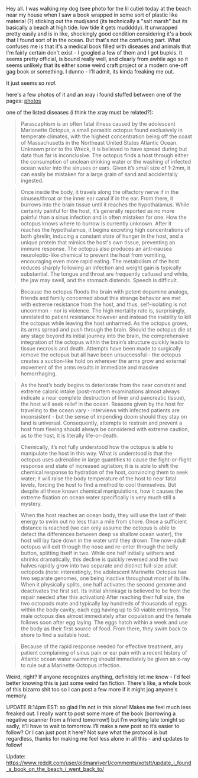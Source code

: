Hey all. I was walking my dog (see photo for the lil cutie) today at the beach near my house when I saw a book wrapped in some sort of plastic like material (?) sticking out the mud/sand (its technically a "salt marsh" but its basically a beach at high tide. low tide it gets muddddy). It unwrapped pretty easily and is in like, shockingly good condition considering it's a book that I found sort of in the ocean. But that's not the confusing part. What confuses me is that it's a medical book filled with diseases and animals that I'm fairly certain don't exist - I googled a few of them and I got bupkis. It seems pretty official, is bound really well, and clearly from awhile ago so it seems unlikely that its either some weird craft project or a modern one-off gag book or something. I dunno - I'll admit, its kinda freaking me out. 

It just seems so *real*. 


here's a few photos of it and an xray i found stuffed between one of the pages: [photos](https://imgur.com/a/TQap7Wb)

one of the listed diseases (i think the xray must be related?):
> Parascaphism is an often fatal illness caused by the adolescent Marionette Octopus, a small parasitic octopus found exclusively in temperate climates, with the highest concentration being off the coast of Massachusetts in the Northeast United States Atlantic Ocean. Unknown prior to the Wreck, it is believed to have spread during but data thus far is inconclusive. The octopus finds a host through either the consumption of unclean drinking water or the washing of infected ocean water into the sinuses or ears. Given it’s small size of 1-2mm, it can easily be mistaken for a large grain of sand and accidentally ingested. 

>Once inside the body, it travels along the olfactory nerve if in the sinuses/throat or the inner ear canal if in the ear. From there, it burrows into the brain tissue until it reaches the hypothalamus. While certainly painful for the host, it’s generally reported as no more painful than a sinus infection and is often mistaken for one. How the octopus knows where to burrow is currently unknown. After it reaches the hypothalamus, it begins excreting high concentrations of both ghrelin, inducing a constant state of hunger in the host, and a unique protein that mimics the host's own tissue, preventing an immune response.  The octopus also produces an anti-nausea neuroleptic-like chemical to prevent the host from vomiting, encouraging even more rapid eating. The metabolism of the host reduces sharply following an infection and weight gain is typically substantial. The tongue and throat are frequently callused and white, the jaw may swell, and the stomach distends. Speech is difficult. 

>Because the octopus floods the brain with potent dopamine analogs, friends and family concerned about this strange behavior are met with extreme resistance from the host, and thus, self-isolating is not uncommon - nor is violence. The high mortality rate is, surprisingly, unrelated to patient resistance however and instead the inability to kill the octopus while leaving the host unharmed. As the octopus grows, its arms spread and push through the brain. Should the octopus die at any stage beyond its initial journey into the brain, the comprehensive integration of the octopus within the brain’s structure quickly leads to tissue necrosis and death. Attempts have been made to surgically remove the octopus but all have been unsuccessful - the octopus creates a suction-like hold on wherever the arms grow and external movement of the arms results in immediate and massive hemorrhaging.  

>As the host’s body begins to deteriorate from the near constant and extreme caloric intake (post-mortem examinations almost always indicate a near complete destruction of liver and pancreatic tissue), the host will seek relief in the ocean. Reasons given by the host for traveling to the ocean vary - interviews with infected patients are inconsistent - but the sense of impending doom should they stay on land is universal. Consequently, attempts to restrain and prevent a host from fleeing should always be considered with extreme caution, as to the host, it is literally life-or-death. 

>Chemically, it’s not fully understood how the octopus is able to manipulate the host in this way. What is understood is that the octopus uses adrenaline in large quantities to cause the fight-or-flight response and state of increased agitation;  it is is able to shift the chemical response to hydration of the host, convincing them to seek water; it will raise the body temperature of the host to near fatal levels, forcing the host to find a method to cool themselves. But despite all these known chemical manipulations, how it causes the extreme fixation on ocean water specifically is very much still a mystery. 

>When the host reaches an ocean body, they will use the last of their energy to swim out no less than a mile from shore. Once a sufficient distance is reached (we can only assume the octopus is able to detect the differences between deep vs shallow ocean water), the host will lay face down in the water until they drown. The now-adult octopus will exit through the nose and re-enter through the belly button, splitting itself in two. While one half initially withers and shrinks dramatically, this decline is quickly reversed and the two halves rapidly grow into two separate and distinct full-size adult octopods (note: interestingly, the adolescent Marinette Octopus has two separate genomes, one being inactive throughout most of its life. When it physically splits, one half activates the second genome and deactivates the first set. Its initial shrinkage is believed to be from the repair needed after this activation) After reaching their full size, the two octopods mate and typically lay hundreds of thousands of eggs within the body cavity, each egg having up to 50 viable embryos. The male octopus dies almost immediately after copulation and the female follows soon after egg laying. The eggs hatch within a week and use the body as their first source of food. From there, they swim back to shore to find a suitable host. 

> Because of the rapid response needed for effective treatment, any patient complaining of sinus pain or ear pain with a recent history of Atlantic ocean water swimming should immediately be given an x-ray to rule out a Marinette Octopus infection. 

Weird, right? If anyone recognizes anything, definitely let me know - I'd feel better knowing this is just some weird fan fiction. There's like, a whole book of this bizarro shit too so I can post a few more if it might jog anyone's memory.

UPDATE 8:14pm EST: so glad I’m not in this alone! Makes me feel much less freaked out. I really want to post some more of the book (borrowing a negative scanner from a friend tomorrow!) but I’m working late tonight so sadly, it’ll have to wait to tomorrow. I’ll make a new post so it’s easier to follow? Or I can just post it here? Not sure what the protocol is but regardless, thanks for making me feel less alone in all this - and updates to follow!

Update: https://www.reddit.com/user/oldmanriver1/comments/xotstt/update_i_found_a_book_on_the_beach_i_went_back_to/